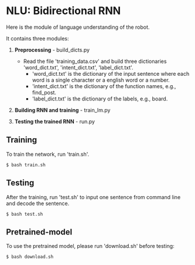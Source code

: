 # NLU: Bidirectional RNN

Here is the module of language understanding of the robot.

It contains three modules:

1. **Preprocessing** - build_dicts.py
    * Read the file 'training_data.csv' and build three dictionaries 'word_dict.txt', 'intent_dict.txt', 'label_dict.txt'.
        * 'word_dict.txt' is the dictionary of the input sentence where each word is a single character or a english word or a number.
        * 'intent_dict.txt' is the dictionary of the function names, e.g., find_post.
        * 'label_dict.txt' is the dictionary of the labels, e.g., board.

2. **Building RNN and training** - train_lm.py
3. **Testing the trained RNN** - run.py

## Training
To train the network, run 'train.sh'.
```
$ bash train.sh
```

## Testing
After the training, run 'test.sh' to input one sentence from command line and decode the sentence.
```
$ bash test.sh
```

## Pretrained-model
To use the pretrained model, please run 'download.sh' before testing:
```txt
$ bash download.sh
```

